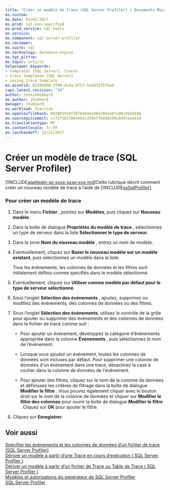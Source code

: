 ```yaml
---
title: "Créer un modèle de Trace (SQL Server Profiler) | Documents Microsoft"
ms.custom: 
ms.date: 03/01/2017
ms.prod: sql-non-specified
ms.prod_service: sql-tools
ms.service: 
ms.component: sql-server-profiler
ms.reviewer: 
ms.suite: sql
ms.technology: database-engine
ms.tgt_pltfrm: 
ms.topic: article
helpviewer_keywords:
- templates [SQL Server], traces
- trace templates [SQL Server]
- saving trace template
ms.assetid: 025868b0-3790-4cda-8757-5a58327bfba0
caps.latest.revision: "24"
author: JennieHubbard
ms.author: jhubbard
manager: jhubbard
ms.workload: Inactive
ms.openlocfilehash: 683865918f2676484ee96630d3a67c00c91036db
ms.sourcegitcommit: cc71f1027884462c359effb898390c8d97eaa414
ms.translationtype: MT
ms.contentlocale: fr-FR
ms.lasthandoff: 12/21/2017
---
```

# <a name="create-a-trace-template-sql-server-profiler"></a>Créer un modèle de trace (SQL Server Profiler)
[!INCLUDE[appliesto-ss-xxxx-xxxx-xxx-md](../../includes/appliesto-ss-xxxx-xxxx-xxx-md.md)]Cette rubrique décrit comment créer un nouveau modèle de trace à l’aide de [!INCLUDE[ssSqlProfiler](../../includes/sssqlprofiler-md.md)].  
  
### <a name="to-create-a-trace-template"></a>Pour créer un modèle de trace  
  
1.  Dans le menu **Fichier** , pointez sur **Modèles**, puis cliquez sur **Nouveau modèle**.  
  
2.  Dans la boîte de dialogue **Propriétés du modèle de trace** , sélectionnez un type de serveur dans la liste **Sélectionner le type de serveur**.  
  
3.  Dans la zone **Nom du nouveau modèle** , entrez un nom de modèle.  
  
4.  Éventuellement, cliquez sur **Baser le nouveau modèle sur un modèle existant**, puis sélectionnez un modèle dans la liste.  
  
     Tous les événements, les colonnes de données et les filtres sont initialement définis comme spécifiés dans le modèle sélectionné.  
  
5.  Éventuellement, cliquez sur **Utiliser comme modèle par défaut pour le type de serveur sélectionné**.  
  
6.  Sous l’onglet **Sélection des événements** , ajoutez, supprimez ou modifiez des événements, des colonnes de données ou des filtres.  
  
7.  Sous l’onglet **Sélection des événements**, utilisez le contrôle de la grille pour ajouter ou supprimer des événements et des colonnes de données dans le fichier de trace comme suit :  
  
    -   Pour ajouter un événement, développez la catégorie d’événements appropriée dans la colonne **Événements** , puis sélectionnez le nom de l’événement.  
  
    -   Lorsque vous ajoutez un événement, toutes les colonnes de données sont incluses par défaut. Pour supprimer une colonne de données d'un événement dans une trace, désactivez la case à cocher dans la colonne de données de l'événement.  
  
    -   Pour ajouter des filtres, cliquez sur le nom de la colonne de données et définissez les critères de filtrage dans la boîte de dialogue **Modifier le filtre** . Vous pouvez également cliquer avec le bouton droit sur le nom de la colonne de données et cliquer sur **Modifier le filtre des colonnes** pour ouvrir la boîte de dialogue **Modifier le filtre** . Cliquez sur **OK** pour ajouter le filtre.  
  
8.  Cliquez sur **Enregistrer**.  
  
## <a name="see-also"></a>Voir aussi  
 [Spécifier les événements et les colonnes de données d’un fichier de trace &#40;SQL Server Profiler&#41;](../../tools/sql-server-profiler/specify-events-and-data-columns-for-a-trace-file-sql-server-profiler.md)   
 [Dériver un modèle à partir d’une Trace en cours d’exécution &#40; SQL Server Profiler &#41;](../../tools/sql-server-profiler/derive-a-template-from-a-running-trace-sql-server-profiler.md)   
 [Dériver un modèle à partir d’un fichier de Trace ou Table de Trace &#40; SQL Server Profiler &#41;](../../tools/sql-server-profiler/derive-a-template-from-a-trace-file-or-trace-table-sql-server-profiler.md)   
 [Modèles et autorisations du générateur de SQL Server Profiler](../../tools/sql-server-profiler/sql-server-profiler-templates-and-permissions.md)   
 [SQL Server Profiler](../../tools/sql-server-profiler/sql-server-profiler.md)  
  
  
